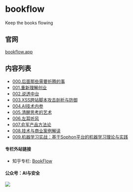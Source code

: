 # bookflow

Keep the books flowing


## 官网

[bookflow.app](https://bookflow.app) 


## 内容列表

- [000.后面那些需要折腾的事](https://mp.weixin.qq.com/s/2Lx8Mori2caS9KXPkt--fw)
- [001.重新理解创业](https://mp.weixin.qq.com/s/hZX42VNbj0zpy2tQtRTxug)
- [002.说透中台](https://mp.weixin.qq.com/s/ueTvoCzsD_wNd3rjxmAyJw)
- [003.XSS跨站脚本攻击剖析与防御](https://mp.weixin.qq.com/s/R12EvAyk2NByYsOH30AuOA)
- [004.AI技术内参](https://mp.weixin.qq.com/s/a7cT60quPEQsP_pUBy1vVw)
- [005.清醒思考的艺术](https://mp.weixin.qq.com/s/ogQVLh_2e3lpS6EXZTG63Q)
- [006.左耳听风](https://mp.weixin.qq.com/s/yQrgQeULppX4wH35rSahew)
- [007.俞军产品方法论](https://mp.weixin.qq.com/s/buq6vvp5tIgrDMXdpMqmkg)
- [008.技术与商业案例解读](https://mp.weixin.qq.com/s/EKRmWni9t_xhP785UKoX8A)
- [009.机器学习实战：基于Sophon平台的机器学习理论与实践](https://mp.weixin.qq.com/s/bgCsPDaC5aKpxAoDVzTlqw)


#### 专栏外站链接

- 知乎专栏: [BookFlow](https://zhuanlan.zhihu.com/bookflow)


#### 公众号：AI与安全
![](https://tva1.sinaimg.cn/large/006tNbRwly1g9kpvk6dhdj3076076mxn.jpg)


